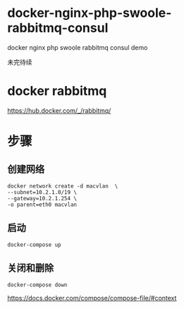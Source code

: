 # docker-nginx-php-swoole-rabbitmq-consul
docker nginx php swoole rabbitmq consul demo

未完待续

# docker rabbitmq
https://hub.docker.com/_/rabbitmq/

# 步骤
## 创建网络
```angular2html
docker network create -d macvlan  \
--subnet=10.2.1.0/19 \
--gateway=10.2.1.254 \
-o parent=eth0 macvlan
```

## 启动
```shell
docker-compose up 
```

## 关闭和删除
```shell
docker-compose down 
```


https://docs.docker.com/compose/compose-file/#context